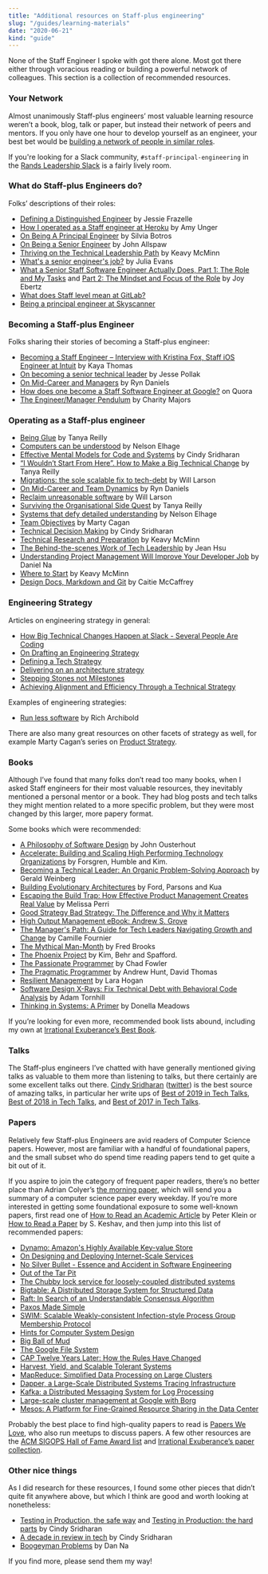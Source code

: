 ```yaml
---
title: "Additional resources on Staff-plus engineering"
slug: "/guides/learning-materials"
date: "2020-06-21"
kind: "guide"
---
```


None of the  Staff Engineer I spoke with got there alone. Most got there either through voracious reading
or building a powerful network of colleagues. This section is a collection of recommended resources.


### Your Network

Almost unanimously Staff-plus engineers’ most valuable learning resource weren’t a book, blog, talk or paper, but instead their network of peers and mentors. If you only have one hour to develop yourself as an engineer, your best bet would be [building a network of people in similar roles](/guides/network-of-peers).

If you're looking for a Slack community, `#staff-principal-engineering` in the
[Rands Leadership Slack](https://randsinrepose.com/welcome-to-rands-leadership-slack/)
is a fairly lively room.


### What do Staff-plus Engineers do?

Folks’ descriptions of their roles:

*   [Defining a Distinguished Engineer](https://blog.jessfraz.com/post/defining-a-distinguished-engineer/) by Jessie Frazelle
*   [How I operated as a Staff engineer at Heroku](https://amyunger.com/blog/2020/09/10/staff-engineer-at-heroku.html) by Amy Unger
*   [On Being A Principal Engineer](https://blog.dbsmasher.com/2019/01/28/on-being-a-principal-engineer.html) by Silvia Botros
*   [On Being a Senior Engineer](https://www.kitchensoap.com/2012/10/25/on-being-a-senior-engineer/) by John Allspaw
*   [Thriving on the Technical Leadership Path](https://keavy.com/work/thriving-on-the-technical-leadership-path/) by Keavy McMinn
*   [What's a senior engineer's job?](https://jvns.ca/blog/senior-engineer/) by Julia Evans
*   [What a Senior Staff Software Engineer Actually Does, Part 1: The Role and My Tasks](https://medium.com/box-tech-blog/what-a-senior-staff-software-engineer-actually-does-f3fc140d5f33) and [Part 2: The Mindset and Focus of the Role](https://medium.com/box-tech-blog/what-a-senior-staff-software-engineer-actually-does-d55308fcdd41) by Joy Ebertz
*   [What does Staff level mean at GitLab?](https://about.gitlab.com/blog/2020/02/18/staff-level-engineering-at-gitlab/)
*   [Being a principal engineer at Skyscanner](https://medium.com/@SkyscannerEng/being-a-principal-engineer-at-skyscanner-1830dfa17d30)

### Becoming a Staff-plus Engineer

Folks sharing their stories of becoming a Staff-plus engineer:

*   [Becoming a Staff Engineer – Interview with Kristina Fox, Staff iOS Engineer at Intuit](https://elpha.com/posts/4j56np6p/becoming-a-staff-engineer-interview-with-kristina-fox-staff-ios-engineer-at-intuit) by Kaya Thomas
*   [On becoming a senior technical leader](https://blog.coinbase.com/on-becoming-a-senior-technical-leader-14106f1383b8) by Jesse Pollak
*   [On Mid-Career and Managers](https://www.ryn.works/blog/on-mid-career-and-managers) by Ryn Daniels
*   [How does one become a Staff Software Engineer at Google?](https://www.quora.com/How-does-one-become-a-Staff-Software-Engineer-at-Google-What-might-a-new-grad-entering-the-company-do-to-grow-their-career-to-reach-that-level) on Quora
*   [The Engineer/Manager Pendulum](https://charity.wtf/2017/05/11/the-engineer-manager-pendulum/) by Charity Majors

### Operating as a Staff-plus engineer

*   [Being Glue](https://noidea.dog/glue) by Tanya Reilly
*   [Computers can be understood](https://blog.nelhage.com/post/computers-can-be-understood/) by Nelson Elhage
*   [Effective Mental Models for Code and Systems](https://medium.com/@copyconstruct/effective-mental-models-for-code-and-systems-7c55918f1b3e) by Cindy Sridharan
*   [“I Wouldn’t Start From Here”. How to Make a Big Technical Change](https://noidea.dog/blog/getting-there-from-here) by Tanya Reilly
*   [Migrations: the sole scalable fix to tech-debt](https://lethain.com/migrations/) by Will Larson
*   [On Mid-Career and Team Dynamics](https://www.ryn.works/blog/on-mid-career-and-team-dynamics) by Ryn Daniels
*   [Reclaim unreasonable software](https://lethain.com/reclaim-unreasonable-software/) by Will Larson
*   [Surviving the Organisational Side Quest](https://noidea.dog/blog/surviving-the-organisational-side-quest) by Tanya Reilly
*   [Systems that defy detailed understanding](https://blog.nelhage.com/post/systems-that-defy-understanding/) by Nelson Elhage
*   [Team Objectives](https://svpg.com/team-objectives-overview/) by Marty Cagan
*   [Technical Decision Making](https://medium.com/@copyconstruct/technical-decision-making-9b2817c18da4) by Cindy Sridharan
*   [Technical Research and Preparation](https://keavy.com/work/technical-preparation/) by Keavy McMinn
*   [The Behind-the-scenes Work of Tech Leadership](https://blog.coleadership.com/behind-the-scenes-tech-leadership/) by Jean Hsu
*   [Understanding Project Management Will Improve Your Developer Job](https://blog.danielna.com/understanding-project-management-will-improve-your-developer-job/) by Daniel Na
*   [Where to Start](https://keavy.com/work/where-to-start/) by Keavy McMinn
* [Design Docs, Markdown and Git](https://caitiem.com/2020/03/29/design-docs-markdown-and-git/) by Caitie McCaffrey

### Engineering Strategy

Articles on engineering strategy in general:

*   [How Big Technical Changes Happen at Slack - Several People Are Coding](https://slack.engineering/how-big-technical-changes-happen-at-slack-f1569d25ee7b)
*   [On Drafting an Engineering Strategy](https://www.paperplanes.de/2020/1/31/on-drafting-an-engineering-strategy.html)
*   [Defining a Tech Strategy](https://sarahtaraporewalla.com/agile/design/architecture/Defining-a-Tech-Strategy)
*   [Delivering on an architecture strategy](https://blog.thepete.net/blog/2019/12/09/delivering-on-an-architecture-strategy/)
*   [Stepping Stones not Milestones](https://medium.com/@jamesacowling/stepping-stones-not-milestones-e6be0073563f)
*   [Achieving Alignment and Efficiency Through a Technical Strategy](https://yenkel.dev/posts/achieving-alignment-and-efficiency-through-a-technical-strategy)

Examples of engineering strategies:

*   [Run less software](https://www.intercom.com/blog/run-less-software/) by Rich Archibold

There are also many great resources on other facets of strategy as well, for example Marty Cagan’s series on [Product Strategy](https://svpg.com/product-strategy-overview/).

### Books

Although I’ve found that many folks don’t read too many books, when I asked Staff engineers for their most valuable resources, they inevitably mentioned a personal mentor or a book. They had blog posts and tech talks they might mention related to a more specific problem, but they were most changed by this larger, more papery format.

Some books which were recommended:

*   [A Philosophy of Software Design](https://lethain.com/notes-philosophy-software-design/) by John Ousterhout
*   [Accelerate: Building and Scaling High Performing Technology Organizations](https://www.amazon.com/Accelerate-Software-Performing-Technology-Organizations-ebook/dp/B07B9F83WM/ref=sr_1_1?s=books&ie=UTF8&qid=1532354658&sr=1-1&keywords=accelerate+devops) by Forsgren, Humble and Kim.
*   [Becoming a Technical Leader: An Organic Problem-Solving Approach](https://www.amazon.com/Becoming-Technical-Leader-Gerald-Weinberg-ebook/dp/B004J4VV3I/ref=sr_1_2?s=digital-text&ie=UTF8&qid=1532438948&sr=1-2&keywords=becoming+a+technical+leader) by Gerald Weinberg
*   [Building Evolutionary Architectures](https://lethain.com/building-evolutionary-architectures/) by Ford, Parsons and Kua
*   [Escaping the Build Trap: How Effective Product Management Creates Real Value](https://www.amazon.com/dp/B07K3QBWG1/ref=dp-kindle-redirect?_encoding=UTF8&btkr=1) by Melissa Perri
*   [Good Strategy Bad Strategy: The Difference and Why it Matters](https://www.amazon.com/Good-Strategy-Bad-Difference-Matters-ebook/dp/B004J4WKEC/ref=sr_1_2?s=books&ie=UTF8&qid=1532354394&sr=1-2&keywords=good+strategy%2C+bad+strategy)
*   [High Output Management eBook: Andrew S. Grove](https://www.amazon.com/dp/B015VACHOK/)
*   [The Manager's Path: A Guide for Tech Leaders Navigating Growth and Change](https://www.amazon.com/Managers-Path-Leaders-Navigating-Growth-ebook/dp/B06XP3GJ7F/ref=sr_1_3?s=books&ie=UTF8&qid=1532438516&sr=1-3&keywords=high+output+management) by Camille Fournier
*   [The Mythical Man-Month](https://www.amazon.com/Mythical-Man-Month-Software-Engineering-Anniversary/dp/0201835959/ref=sr_1_1?s=books&ie=UTF8&qid=1532354207&sr=1-1&keywords=mythical+man+month) by Fred Brooks
*   [The Phoenix Project](https://www.amazon.com/Phoenix-Project-DevOps-Helping-Business-ebook/dp/B078Y98RG8/ref=sr_1_1?s=books&ie=UTF8&qid=1532354475&sr=1-1&keywords=the+phoenix+project) by Kim, Behr and Spafford.
*   [The Passionate Programmer](https://www.amazon.com/Passionate-Programmer-Remarkable-Development-Pragmatic-ebook/dp/B00AYQNR5U/ref=sr_1_1?keywords=chad+fowler&qid=1582836888&sr=8-1) by Chad Fowler
*   [The Pragmatic Programmer](https://www.amazon.com/Pragmatic-Programmer-Journeyman-Master/dp/020161622X) by Andrew Hunt, David Thomas
*   [Resilient Management](https://resilient-management.com/) by Lara Hogan
*   [Software Design X-Rays: Fix Technical Debt with Behavioral Code Analysis](https://www.amazon.com/Software-Design-X-Rays-Technical-Behavioral-ebook/dp/B07BVRLZ87) by Adam Tornhill
*   [Thinking in Systems: A Primer](https://www.amazon.com/Thinking-Systems-Donella-H-Meadows/dp/1603580557) by Donella Meadows

If you’re looking for even more, recommended book lists abound, including my own at [Irrational Exuberance’s Best Book](https://lethain.com/best-books).

### Talks

The Staff-plus engineers I’ve chatted with have generally mentioned giving talks as valuable to them more than listening to talks, but there certainly are some excellent talks out there. [Cindy Sridharan](https://medium.com/@copyconstruct) ([twitter](https://twitter.com/copyconstruct)) is the best source of amazing talks, in particular her write ups of [Best of 2019 in Tech Talks](https://medium.com/@copyconstruct/best-of-2019-in-tech-talks-bac697c3ee13), [Best of 2018 in Tech Talks](https://medium.com/@copyconstruct/best-of-2018-in-tech-talks-2970eb3097af), and [Best of 2017 in Tech Talks](https://medium.com/@copyconstruct/best-of-2017-in-tech-talks-8f78b34ff0b?source=---------17------------------).

### Papers

Relatively few Staff-plus Engineers are avid readers of Computer Science papers. However, most are familiar with a handful of foundational papers, and the small subset who do spend time reading papers tend to get quite a bit out of it.

If you aspire to join the category of frequent paper readers, there’s no better place than Adrian Colyer’s [the morning paper](https://blog.acolyer.org/), which will send you a summary of a computer science paper every weekday. If you’re more interested in getting some foundational exposure to some well-known papers, first read one of [How to Read an Academic Article](https://organizationsandmarkets.com/2010/08/31/how-to-read-an-academic-article/) by Peter Klein or [How to Read a Paper](https://blizzard.cs.uwaterloo.ca/keshav/home/Papers/data/07/paper-reading.pdf) by S. Keshav, and then jump into this list of recommended papers:

*   [Dynamo: Amazon's Highly Available Key-value Store](https://s3.amazonaws.com/systemsandpapers/papers/amazon-dynamo-sosp2007.pdf)
*   [On Designing and Deploying Internet-Scale Services](https://s3.amazonaws.com/systemsandpapers/papers/hamilton.pdf)
*   [No Silver Bullet - Essence and Accident in Software Engineering](https://s3.amazonaws.com/systemsandpapers/papers/Frederick_Brooks_87-No_Silver_Bullet_Essence_and_Accidents_of_Software_Engineering.pdf)
*   [Out of the Tar Pit](https://s3.amazonaws.com/systemsandpapers/papers/outofthetarpit.pdf)
*   [The Chubby lock service for loosely-coupled distributed systems](https://s3.amazonaws.com/systemsandpapers/papers/chubby-osdi06.pdf)
*   [Bigtable: A Distributed Storage System for Structured Data](https://static.googleusercontent.com/media/research.google.com/en//archive/bigtable-osdi06.pdf)
*   [Raft: In Search of an Understandable Consensus Algorithm](https://s3.amazonaws.com/systemsandpapers/papers/raft.pdf)
*   [Paxos Made Simple](https://s3.amazonaws.com/systemsandpapers/papers/paxos-made-simple.pdf)
*   [SWIM: Scalable Weakly-consistent Infection-style Process Group Membership Protocol](https://s3.amazonaws.com/systemsandpapers/papers/swim.pdf)
*   [Hints for Computer System Design](https://s3.amazonaws.com/systemsandpapers/papers/acrobat-17.pdf)
*   [Big Ball of Mud](https://s3.amazonaws.com/systemsandpapers/papers/bigballofmud.pdf)
*   [The Google File System](https://s3.amazonaws.com/systemsandpapers/papers/gfs.pdf)
*   [CAP Twelve Years Later: How the Rules Have Changed](https://www.infoq.com/articles/cap-twelve-years-later-how-the-rules-have-changed)
*   [Harvest, Yield, and Scalable Tolerant Systems](https://s3.amazonaws.com/systemsandpapers/papers/FOX_Brewer_99-Harvest_Yield_and_Scalable_Tolerant_Systems.pdf)
*   [MapReduce: Simplified Data Processing on Large Clusters](https://s3.amazonaws.com/systemsandpapers/papers/mapreduce.pdf)
*   [Dapper, a Large-Scale Distributed Systems Tracing Infrastructure](https://s3.amazonaws.com/systemsandpapers/papers/dapper.pdf)
*   [Kafka: a Distributed Messaging System for Log Processing](https://s3.amazonaws.com/systemsandpapers/papers/Kafka.pdf)
*   [Large-scale cluster management at Google with Borg](https://s3.amazonaws.com/systemsandpapers/papers/borg.pdf)
*   [Mesos: A Platform for Fine-Grained Resource Sharing in the Data Center](https://s3.amazonaws.com/systemsandpapers/papers/mesos.pdf)

Probably the best place to find high-quality papers to read is [Papers We Love](https://paperswelove.org/), who also run meetups to discuss papers. A few other resources are the [ACM SIGOPS Hall of Fame Award list](https://www.sigops.org/awards/hof/) and [Irrational Exuberance’s paper collection](https://lethain.com/some-of-my-favorite-technical-papers/).

### Other nice things

As I did research for these resources, I found some other pieces that didn’t quite fit anywhere above, but which I think are good and worth looking at nonetheless:

*   [Testing in Production, the safe way](https://medium.com/@copyconstruct/testing-in-production-the-safe-way-18ca102d0ef1) and [Testing in Production: the hard parts](https://medium.com/@copyconstruct/testing-in-production-the-hard-parts-3f06cefaf592) by Cindy Sridharan
*   [A decade in review in tech](https://medium.com/@copyconstruct/a-decade-in-review-in-tech-1cde76c9b43c) by Cindy Sridharan
*   [Boogeyman Problems](https://blog.danielna.com/boogeyman-problems/) by Dan Na

If you find more, please send them my way!